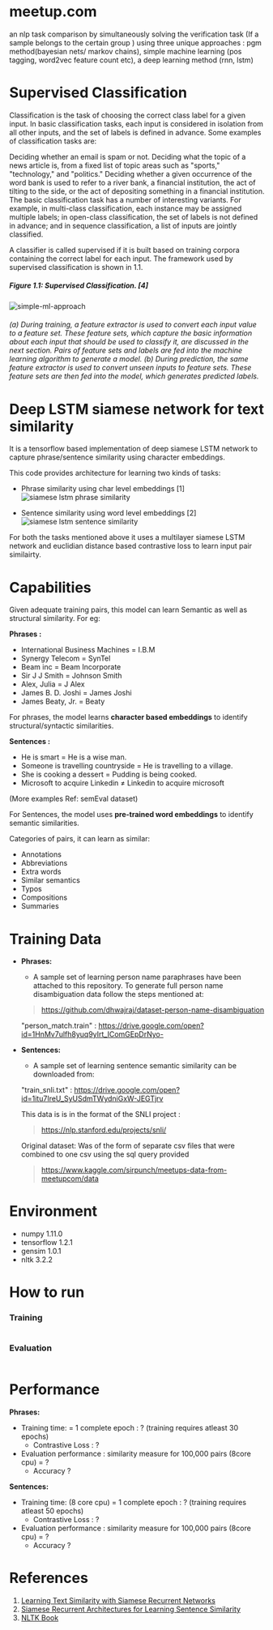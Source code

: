 # meetup.com
 an nlp task comparison by simultaneously solving the verification task (If a sample belongs to the certain group )  using three unique approaches :  pgm method(bayesian nets/ markov chains),  simple machine learning (pos tagging, word2vec feature count etc),  a deep learning method (rnn, lstm)
# Supervised Classification
Classification is the task of choosing the correct class label for a given input. In basic classification tasks, each input is considered in isolation from all other inputs, and the set of labels is defined in advance. Some examples of classification tasks are:

Deciding whether an email is spam or not.
Deciding what the topic of a news article is, from a fixed list of topic areas such as "sports," "technology," and "politics."
Deciding whether a given occurrence of the word bank is used to refer to a river bank, a financial institution, the act of tilting to the side, or the act of depositing something in a financial institution.
The basic classification task has a number of interesting variants. For example, in multi-class classification, each instance may be assigned multiple labels; in open-class classification, the set of labels is not defined in advance; and in sequence classification, a list of inputs are jointly classified.

A classifier is called supervised if it is built based on training corpora containing the correct label for each input. The framework used by supervised classification is shown in 1.1.

##### Figure 1.1: Supervised Classification. [4]
![simple-ml-approach](http://www.nltk.org/images/supervised-classification.png)
######  (a) During training, a feature extractor is used to convert each input value to a feature set. These feature sets, which capture the basic information about each input that should be used to classify it, are discussed in the next section. Pairs of feature sets and labels are fed into the machine learning algorithm to generate a model. (b) During prediction, the same feature extractor is used to convert unseen inputs to feature sets. These feature sets are then fed into the model, which generates predicted labels.


 
# Deep LSTM siamese network for text similarity

It is a tensorflow based implementation of deep siamese LSTM network to capture phrase/sentence similarity using character embeddings.

This code provides architecture for learning two kinds of tasks:

- Phrase similarity using char level embeddings [1]
![siamese lstm phrase similarity](https://cloud.githubusercontent.com/assets/9861437/20479454/405a1aea-b004-11e6-8a27-7bb05cf0a002.png)

- Sentence similarity using word level embeddings [2]
![siamese lstm sentence similarity](https://cloud.githubusercontent.com/assets/9861437/20479493/6ea8ad12-b004-11e6-89e4-53d4d354d32e.png)

For both the tasks mentioned above it uses a multilayer siamese LSTM network and euclidian distance based contrastive loss to learn input pair similairty.

# Capabilities
Given adequate training pairs, this model can learn Semantic as well as structural similarity. For eg:

**Phrases :**
- International Business Machines = I.B.M
- Synergy Telecom = SynTel
- Beam inc = Beam Incorporate
- Sir J J Smith = Johnson Smith
- Alex, Julia = J Alex
- James B. D. Joshi	= James Joshi
- James Beaty, Jr. = Beaty

For phrases, the model learns **character based embeddings** to identify structural/syntactic similarities.

**Sentences :**
- He is smart = He is a wise man.
- Someone is travelling countryside = He is travelling to a village.
- She is cooking a dessert = Pudding is being cooked.
- Microsoft to acquire Linkedin ≠ Linkedin to acquire microsoft

(More examples Ref: semEval dataset)

For Sentences, the model uses **pre-trained word embeddings** to identify semantic similarities.

Categories of pairs, it can learn as similar:
- Annotations
- Abbreviations
- Extra words
- Similar semantics
- Typos
- Compositions
- Summaries

# Training Data
- **Phrases:** 
	- A sample set of learning person name paraphrases have been attached to this repository. To generate full person name disambiguation data follow the steps mentioned at:

	> https://github.com/dhwajraj/dataset-person-name-disambiguation

    "person_match.train" : https://drive.google.com/open?id=1HnMv7ulfh8yuq9yIrt_IComGEpDrNyo-
- **Sentences:** 
	- A sample set of learning sentence semantic similarity can be downloaded from:

	"train_snli.txt" : https://drive.google.com/open?id=1itu7IreU_SyUSdmTWydniGxW-JEGTjrv

	This data is is in the format of the SNLI project : 
	> https://nlp.stanford.edu/projects/snli/
  
  Original dataset: Was of the form of separate csv files that were combined to one csv using the sql query provided
  > https://www.kaggle.com/sirpunch/meetups-data-from-meetupcom/data


# Environment
- numpy 1.11.0
- tensorflow 1.2.1
- gensim 1.0.1
- nltk 3.2.2

# How to run
### Training
```

```
### Evaluation
```
```

# Performance
**Phrases:**
- Training time:  = 1 complete epoch : ? (training requires atleast 30 epochs)
	- Contrastive Loss : ?
- Evaluation performance : similarity measure for 100,000 pairs (8core cpu) = ?
	- Accuracy ?
	
**Sentences:**
- Training time: (8 core cpu) = 1 complete epoch : ? (training requires atleast 50 epochs)
	- Contrastive Loss : ?
- Evaluation performance : similarity measure for 100,000 pairs (8core cpu) = ?
	- Accuracy  ?

# References
1. [Learning Text Similarity with Siamese Recurrent Networks](http://www.aclweb.org/anthology/W16-16#page=162)
2. [Siamese Recurrent Architectures for Learning Sentence Similarity](http://www.mit.edu/~jonasm/info/MuellerThyagarajan_AAAI16.pdf)
4. [NLTK Book](http://www.nltk.org/book/ch06.html)
